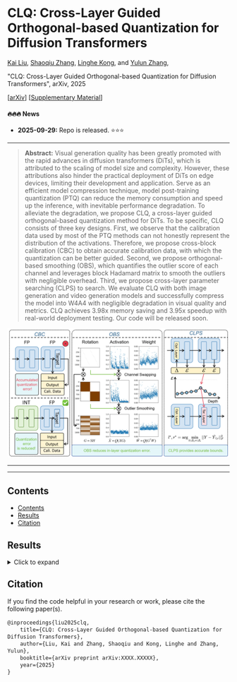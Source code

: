 # CLQ: Cross-Layer Guided Orthogonal-based Quantization for Diffusion Transformers

[Kai Liu](https://kai-liu.cn/), [Shaoqiu Zhang](https://qiushao-e.github.io/), [Linghe Kong](https://www.cs.sjtu.edu.cn/~linghe.kong/), and [Yulun Zhang](http://yulunzhang.com/),

"CLQ: Cross-Layer Guided Orthogonal-based Quantization for Diffusion Transformers", arXiv, 2025

[[arXiv]()] [[Supplementary Material]()]


#### 🔥🔥🔥 News
- **2025-09-29:** Repo is released. ⭐️⭐️⭐️


---

> **Abstract:** Visual generation quality has been greatly promoted with the rapid advances in diffusion transformers (DiTs), which is attributed to the scaling of model size and complexity. However, these attributions also hinder the practical deployment of DiTs on edge devices, limiting their development and application. Serve as an efficient model compression technique, model post-training quantization (PTQ) can reduce the memory consumption and speed up the inference, with inevitable performance degradation. To alleviate the degradation, we propose CLQ, a cross-layer guided orthogonal-based quantization method for DiTs. To be specific, CLQ consists of three key designs. First, we observe that the calibration data used by most of the PTQ methods can not honestly represent the distribution of the activations.  Therefore, we propose cross-block calibration (CBC) to obtain accurate calibration data, with which the quantization can be better guided. Second, we propose orthogonal-based smoothing (OBS), which quantifies the outlier score of each channel and leverages block Hadamard matrix to smooth the outliers with negligible overhead. Third, we propose cross-layer parameter searching (CLPS) to search. We evaluate CLQ with both image generation and video generation models and successfully compress the model into W4A4 with negligible degradation in visual quality and metrics. CLQ achieves 3.98x memory saving and 3.95x speedup with real-world deployment testing. Our code will be released soon.

![](figs/method.png)


---

---


## <a name="contents"></a> Contents

- [Contents](#contents)
- [Results](#results)
- [Citation](#citation)



## <a name="results"></a> Results


<details>
<summary>Click to expand</summary>

- quantitative comparisons in Table 3 (main paper)

<p align="center">
  <img width="900" src="figs/exp-comp.png">
</p>

- visual comparison in Figure 1 (main paper)

<p align="center">
  <img width="900" src="figs/visual-comp1.png">
</p>

- visual comparison in Figure 5 (main paper)

<p align="center">
  <img width="900" src="figs/visual-comp2.png">
</p>

- visual comparison in Figure 2 (supplemental material)

<p align="center">
  <img width="900" src="figs/visual-comp3.png">
</p>

- visual comparison in Figure 3 (supplemental material)

<p align="center">
  <img width="900" src="figs/visual-comp4.png">
</p>

- visual comparison in Figure 4 (supplemental material)

<p align="center">
  <img width="900" src="figs/visual-comp5.png">
</p>

- visual comparison in Figure 5 (supplemental material)

<p align="center">
  <img width="900" src="figs/visual-comp6.png">
</p>

</details>

## <a name="citation"></a> Citation
If you find the code helpful in your research or work, please cite the following paper(s).

```
@inproceedings{liu2025clq,
    title={CLQ: Cross-Layer Guided Orthogonal-based Quantization for Diffusion Transformers},
    author={Liu, Kai and Zhang, Shaoqiu and Kong, Linghe and Zhang, Yulun},
    booktitle={arXiv preprint arXiv:XXXX.XXXXX},
    year={2025}
}
```